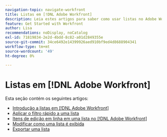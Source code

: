 ```yaml
---
navigation-topic: navigate-workfront
title: Listas em [!DNL Adobe Workfront]
description: Leia estes artigos para saber como usar listas no Adobe Workfront.
feature: Get Started with Workfront
author: Lisa
recommendations: noDisplay, noCatalog
exl-id: 71819834-2e2d-4bdd-8c82-a01d2849355e
source-git-commit: 34ce6492e14399926aed910bf9ed4d8688904341
workflow-type: tm+mt
source-wordcount: '49'
ht-degree: 0%

---
```


# Listas em [!DNL Adobe Workfront]

Esta seção contém os seguintes artigos:

* [Introdução a listas em [!DNL Adobe Workfront]](../../../workfront-basics/navigate-workfront/use-lists/view-items-in-a-list.md)
* [Aplicar o filtro rápido a uma lista](../../../workfront-basics/navigate-workfront/use-lists/apply-quick-filter-list.md)
* [Itens de edição em linha em uma lista no [!DNL Adobe Workfront]](../../../workfront-basics/navigate-workfront/use-lists/inline-edit-objects.md)
* [Modificar como uma lista é exibida](../../../workfront-basics/navigate-workfront/use-lists/modify-list-display.md)
* [Exportar uma lista](../../../workfront-basics/navigate-workfront/use-lists/export-lists.md)
